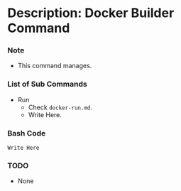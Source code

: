# Description: Docker Builder Command

### Note
* This command manages.

### List of Sub Commands
* Run
    - Check `docker-run.md`.
    - Write Here.

### Bash Code
```
Write Here
```

### TODO
* None
